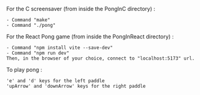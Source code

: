 For the C screensaver (from inside the PongInC directory) :

	- Command "make"
	- Command "./pong"

For the React Pong game (from inside the PongInReact directory) :

	- Command "npm install vite --save-dev"
	- Command "npm run dev"
	Then, in the browser of your choice, connect to "localhost:5173" url.

 To play pong :
 
	'e' and 'd' keys for the left paddle
 	'upArrow' and 'downArrow' keys for the right paddle
